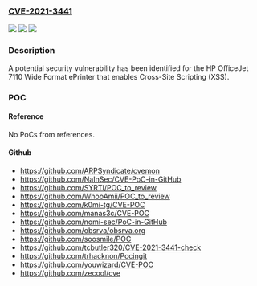 ### [CVE-2021-3441](https://cve.mitre.org/cgi-bin/cvename.cgi?name=CVE-2021-3441)
![](https://img.shields.io/static/v1?label=Product&message=HP%20OfficeJet%207110%20Wide%20Format%20ePrinter&color=blue)
![](https://img.shields.io/static/v1?label=Version&message=n%2Fa&color=blue)
![](https://img.shields.io/static/v1?label=Vulnerability&message=Cross-Site%20Scripting%20(XSS)&color=brighgreen)

### Description

A potential security vulnerability has been identified for the HP OfficeJet 7110 Wide Format ePrinter that enables Cross-Site Scripting (XSS).

### POC

#### Reference
No PoCs from references.

#### Github
- https://github.com/ARPSyndicate/cvemon
- https://github.com/NaInSec/CVE-PoC-in-GitHub
- https://github.com/SYRTI/POC_to_review
- https://github.com/WhooAmii/POC_to_review
- https://github.com/k0mi-tg/CVE-POC
- https://github.com/manas3c/CVE-POC
- https://github.com/nomi-sec/PoC-in-GitHub
- https://github.com/obsrva/obsrva.org
- https://github.com/soosmile/POC
- https://github.com/tcbutler320/CVE-2021-3441-check
- https://github.com/trhacknon/Pocingit
- https://github.com/youwizard/CVE-POC
- https://github.com/zecool/cve

